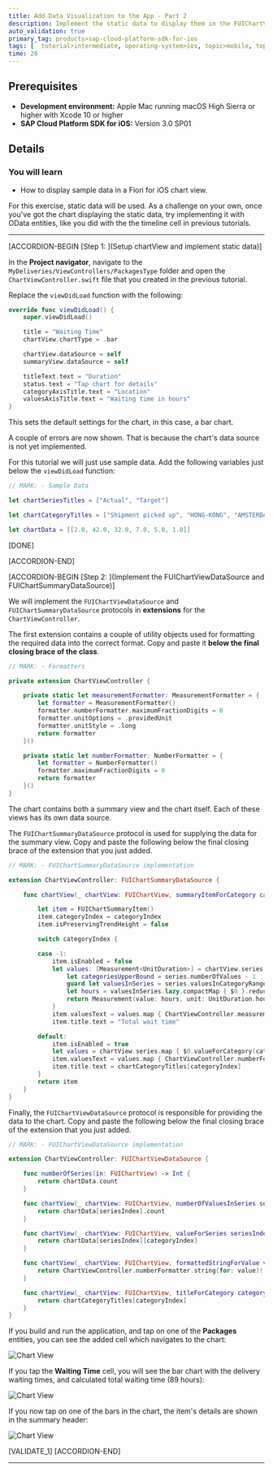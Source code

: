 ```yaml
---
title: Add Data Visualization to the App - Part 2
description: Implement the static data to display them in the FUIChartView.
auto_validation: true
primary_tag: products>sap-cloud-platform-sdk-for-ios
tags: [  tutorial>intermediate, operating-system>ios, topic>mobile, topic>odata, products>sap-cloud-platform, products>sap-cloud-platform-sdk-for-ios ]
time: 20
---
```


## Prerequisites  
- **Development environment:** Apple Mac running macOS High Sierra or higher with Xcode 10 or higher
- **SAP Cloud Platform SDK for iOS:** Version 3.0 SP01

## Details
### You will learn  
  - How to display sample data in a Fiori for iOS chart view.

For this exercise, static data will be used. As a challenge on your own, once you've got the chart displaying the static data, try implementing it with OData entities, like you did with the the timeline cell in previous tutorials.

---

[ACCORDION-BEGIN [Step 1: ](Setup chartView and implement static data)]

In the **Project navigator**, navigate to the `MyDeliveries/ViewControllers/PackagesType` folder and open the `ChartViewController.swift` file that you created in the previous tutorial.

Replace the `viewDidLoad` function with the following:

```swift
override func viewDidLoad() {
    super.viewDidLoad()

    title = "Waiting Time"
    chartView.chartType = .bar

    chartView.dataSource = self
    summaryView.dataSource = self

    titleText.text = "Duration"
    status.text = "Tap chart for details"
    categoryAxisTitle.text = "Location"
    valuesAxisTitle.text = "Waiting time in hours"
}
```

This sets the default settings for the chart, in this case, a bar chart.

A couple of errors are now shown. That is because the chart's data source is not yet implemented.

For this tutorial we will just use sample data. Add the following variables just below the `viewDidLoad` function:

```swift
// MARK: - Sample Data

let chartSeriesTitles = ["Actual", "Target"]

let chartCategoryTitles = ["Shipment picked up", "HONG-KONG", "AMSTERDAM", "LONDON-HEATHROW", "READING", "Delivered"]

let chartData = [[2.0, 42.0, 32.0, 7.0, 5.0, 1.0]]

```

[DONE]

[ACCORDION-END]

[ACCORDION-BEGIN [Step 2: ](Implement the FUIChartViewDataSource and FUIChartSummaryDataSource)]

We will implement the `FUIChartViewDataSource` and `FUIChartSummaryDataSource` protocols in **extensions** for the `ChartViewController`.

The first extension contains a couple of utility objects used for formatting the required data into the correct format.
Copy and paste it **below the final closing brace of the class**.

```swift
// MARK: - Formatters

private extension ChartViewController {

    private static let measurementFormatter: MeasurementFormatter = {
        let formatter = MeasurementFormatter()
        formatter.numberFormatter.maximumFractionDigits = 0
        formatter.unitOptions = .providedUnit
        formatter.unitStyle = .long
        return formatter
    }()

    private static let numberFormatter: NumberFormatter = {
        let formatter = NumberFormatter()
        formatter.maximumFractionDigits = 0
        return formatter
    }()
}
```

The chart contains both a summary view and the chart itself. Each of these views has its own data source.

The `FUIChartSummaryDataSource` protocol is used for supplying the data for the summary view.
Copy and paste the following below the final closing brace of the extension that you just added.

```swift
// MARK: - FUIChartSummaryDataSource implementation

extension ChartViewController: FUIChartSummaryDataSource {

    func chartView(_ chartView: FUIChartView, summaryItemForCategory categoryIndex: Int) -> FUIChartSummaryItem? {

        let item = FUIChartSummaryItem()
        item.categoryIndex = categoryIndex
        item.isPreservingTrendHeight = false

        switch categoryIndex {

        case -1:
            item.isEnabled = false
            let values: [Measurement<UnitDuration>] = chartView.series.compactMap { series in
                let categoriesUpperBound = series.numberOfValues - 1
                guard let valuesInSeries = series.valuesInCategoryRange(0...categoriesUpperBound, dimension: 0) else { return nil }
                let hours = valuesInSeries.lazy.compactMap { $0 }.reduce(0.0, +)
                return Measurement(value: hours, unit: UnitDuration.hours)
            }
            item.valuesText = values.map { ChartViewController.measurementFormatter.string(from: $0) }
            item.title.text = "Total wait time"

        default:
            item.isEnabled = true
            let values = chartView.series.map { $0.valueForCategory(categoryIndex, dimension: 0)! }
            item.valuesText = values.map { ChartViewController.numberFormatter.string(for: $0)! }
            item.title.text = chartCategoryTitles[categoryIndex]
        }
        return item
    }
}
```

Finally, the `FUIChartViewDataSource` protocol is responsible for providing the data to the chart.
Copy and paste the following below the final closing brace of the extension that you just added.

```swift
// MARK: - FUIChartViewDataSource implementation

extension ChartViewController: FUIChartViewDataSource {

    func numberOfSeries(in: FUIChartView) -> Int {
        return chartData.count
    }

    func chartView(_ chartView: FUIChartView, numberOfValuesInSeries seriesIndex: Int) -> Int {
        return chartData[seriesIndex].count
    }

    func chartView(_ chartView: FUIChartView, valueForSeries seriesIndex: Int, category categoryIndex: Int, dimension dimensionIndex: Int) -> Double? {
        return chartData[seriesIndex][categoryIndex]
    }

    func chartView(_ chartView: FUIChartView, formattedStringForValue value: Double, axis: FUIChartAxisId) -> String? {
        return ChartViewController.numberFormatter.string(for: value)!
    }

    func chartView(_ chartView: FUIChartView, titleForCategory categoryIndex: Int, inSeries seriesIndex: Int) -> String? {
        return chartCategoryTitles[categoryIndex]
    }
}
```

If you build and run the application, and tap on one of the **Packages** entities, you can see the added cell which navigates to the chart:

![Chart View](fiori-ios-scpms-create-app-teched18-part6-1.png)

If you tap the **Waiting Time** cell, you will see the bar chart with the delivery waiting times, and calculated total waiting time (89 hours):

![Chart View](fiori-ios-scpms-create-app-teched18-part6-2.png)

If you now tap on one of the bars in the chart, the item's details are shown in the summary header:

![Chart View](fiori-ios-scpms-create-app-teched18-part6-3.png)

[VALIDATE_1]
[ACCORDION-END]

---
